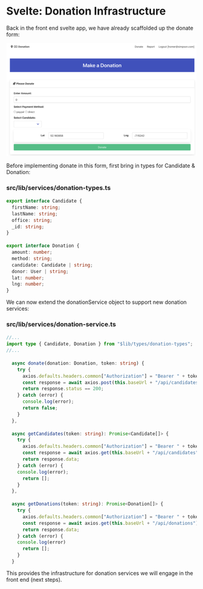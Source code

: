 # Svelte: Donation Infrastructure 

Back in the front end svelte app, we have already scaffolded up the donate form:

![](img/08.png)

Before implementing donate in this form, first bring in types for Candidate & Donation:

### src/lib/services/donation-types.ts

~~~typescript
export interface Candidate {
  firstName: string;
  lastName: string;
  office: string;
  _id: string;
}

export interface Donation {
  amount: number;
  method: string;
  candidate: Candidate | string;
  donor: User | string;
  lat: number;
  lng: number;
}
~~~

We can now extend the donationService object to support new donation services: 

### src/lib/services/donation-service.ts

~~~typescript
//...
import type { Candidate, Donation } from "$lib/types/donation-types";
//...

  async donate(donation: Donation, token: string) {
    try {
      axios.defaults.headers.common["Authorization"] = "Bearer " + token;
      const response = await axios.post(this.baseUrl + "/api/candidates/" + donation.candidate + "/donations", donation);
      return response.status == 200;
    } catch (error) {
      console.log(error);
      return false;
    }
  },

  async getCandidates(token: string): Promise<Candidate[]> {
    try {
      axios.defaults.headers.common["Authorization"] = "Bearer " + token;
      const response = await axios.get(this.baseUrl + "/api/candidates");
      return response.data;
    } catch (error) {
    console.log(error);
      return [];
    }
  },

  async getDonations(token: string): Promise<Donation[]> {
    try {
      axios.defaults.headers.common["Authorization"] = "Bearer " + token;
      const response = await axios.get(this.baseUrl + "/api/donations");
      return response.data;
    } catch (error) {
    console.log(error)
      return [];
    }
  } 
~~~

This provides the infrastructure for donation services we will engage in the front end (next steps).

